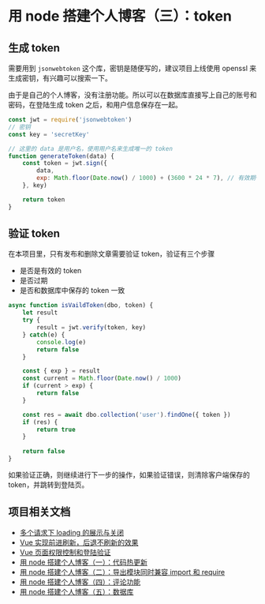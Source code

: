# 用 node 搭建个人博客（三）：token
## 生成 token
需要用到 `jsonwebtoken` 这个库，密钥是随便写的，建议项目上线使用 openssl 来生成密钥，有兴趣可以搜索一下。

由于是自己的个人博客，没有注册功能。所以可以在数据库直接写上自己的账号和密码，在登陆生成 token 之后，和用户信息保存在一起。
```js
const jwt = require('jsonwebtoken')
// 密钥
const key = 'secretKey'

// 这里的 data 是用户名，使用用户名来生成唯一的 token 
function generateToken(data) {
    const token = jwt.sign({
        data,
        exp: Math.floor(Date.now() / 1000) + (3600 * 24 * 7), // 有效期一周
    }, key)

    return token
}
```

## 验证 token
在本项目里，只有发布和删除文章需要验证 token，验证有三个步骤
* 是否是有效的 token
* 是否过期
* 是否和数据库中保存的 token 一致

```js
async function isVaildToken(dbo, token) {
    let result
    try {
        result = jwt.verify(token, key)
    } catch(e) {
        console.log(e)
        return false
    }

    const { exp } = result
    const current = Math.floor(Date.now() / 1000)
    if (current > exp) {
        return false
    }

    const res = await dbo.collection('user').findOne({ token })
    if (res) {
        return true
    }
 
    return false
}
```
如果验证正确，则继续进行下一步的操作，如果验证错误，则清除客户端保存的 token，并跳转到登陆页。
## 项目相关文档
* [多个请求下 loading 的展示与关闭](https://github.com/woai3c/Front-end-articles/blob/master/control%20loading.md)
* [Vue 实现前进刷新，后退不刷新的效果](https://github.com/woai3c/Front-end-articles/blob/master/vue%20refresh.md)
* [Vue 页面权限控制和登陆验证](https://github.com/woai3c/Front-end-articles/blob/master/authentication.md)
* [用 node 搭建个人博客（一）：代码热更新](https://github.com/woai3c/Front-end-articles/blob/master/node-blog1.md)
* [用 node 搭建个人博客（二）：导出模块同时兼容 import 和 require](https://github.com/woai3c/Front-end-articles/blob/master/node-blog2.md)
* [用 node 搭建个人博客（四）：评论功能](https://github.com/woai3c/Front-end-articles/blob/master/node-blog4.md)
* [用 node 搭建个人博客（五）：数据库](https://github.com/woai3c/Front-end-articles/blob/master/node-blog5.md)
